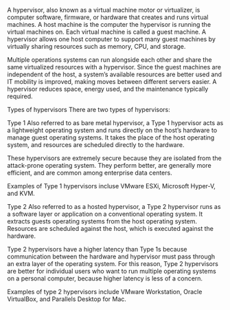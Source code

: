A hypervisor, also known as a virtual machine motor or virtualizer, is computer software, firmware, or hardware that creates and runs virtual machines. A host machine is the computer the hypervisor is running the virtual machines on. Each virtual machine is called a guest machine. A hypervisor allows one host computer to support many guest machines by virtually sharing resources such as memory, CPU, and storage.

Multiple operations systems can run alongside each other and share the same virtualized resources with a hypervisor. Since the guest machines are independent of the host, a system’s available resources are better used and IT mobility is improved, making moves between different servers easier. A hypervisor reduces space, energy used, and the maintenance typically required.

Types of hypervisors
There are two types of hypervisors:

Type 1
Also referred to as bare metal hypervisor, a Type 1 hypervisor acts as a lightweight operating system and runs directly on the host’s hardware to manage guest operating systems. It takes the place of the host operating system, and resources are scheduled directly to the hardware.

These hypervisors are extremely secure because they are isolated from the attack-prone operating system. They perform better, are generally more efficient, and are common among enterprise data centers.

Examples of Type 1 hypervisors incluse VMware ESXi, Microsoft Hyper-V, and KVM.

Type 2
Also referred to as a hosted hypervisor, a Type 2 hypervisor runs as a software layer or application on a conventional operating system. It extracts guests operating systems from the host operating system. Resources are scheduled against the host, which is executed against the hardware.

Type 2 hypervisors have a higher latency than Type 1s because communication between the hardware and hypervisor must pass through an extra layer of the operating system. For this reason, Type 2 hypervisors are better for individual users who want to run multiple operating systems on a personal computer, because higher latency is less of a concern.

Examples of type 2 hypervisors include VMware Workstation, Oracle VirtualBox, and Parallels Desktop for Mac.

